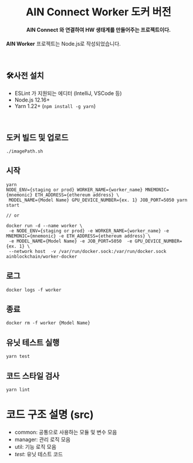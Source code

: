 <h1 align="center">AIN Connect Worker 도커 버전</h1>
<h4 align="center">AIN Connect 와 연결하여 HW 생태계를 만들어주는 프로젝트이다.</h4>
                                                                                                
**AIN Worker** 프로젝트는 Node.js로 작성되었습니다.

<br>

## 🛠사전 설치

- ESLint 가 지원되는 에디터 (IntelliJ, VSCode 등)
- Node.js 12.16+
- Yarn 1.22+ (`npm install -g yarn`)

<br>

## 도커 빌드 및 업로드
```
./imagePath.sh
```

## 시작
```
yarn
NODE_ENV={staging or prod} WORKER_NAME={worker_name} MNEMONIC={mnemonic} ETH_ADDRESS={ethereum address} \
 MODEL_NAME={Model Name} GPU_DEVICE_NUMBER={ex. 1} JOB_PORT=5050 yarn start

// or

docker run -d --name worker \
 -e NODE_ENV={staging or prod} -e WORKER_NAME={worker_name} -e MNEMONIC={mnemonic} -e ETH_ADDRESS={ethereum address} \
 -e MODEL_NAME={Model Name} -e JOB_PORT=5050  -e GPU_DEVICE_NUMBER={ex. 1} \
 --network host  -v /var/run/docker.sock:/var/run/docker.sock ainblockchain/worker-docker 
```

## 로그
```
docker logs -f worker
```

## 종료
```
docker rm -f worker {Model Name}
```

## 유닛 테스트 실행
```
yarn test
```

## 코드 스타일 검사
```
yarn lint
```


# 코드 구조 설명 (src)
- common: 공통으로 사용하는 모듈 및 변수 모음
- manager: 관리 로직 모음
- util: 기능 로직 모음
- _test_: 유닛 테스트 코드

<br>